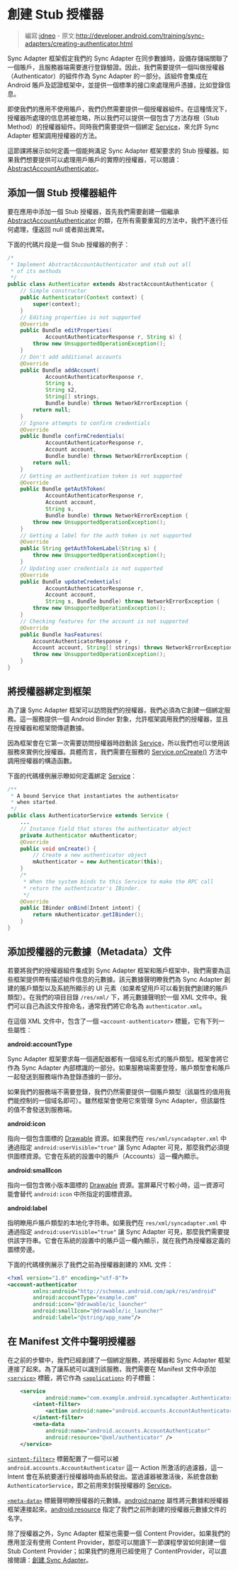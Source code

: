 # 創建 Stub 授權器

> 編寫:[jdneo](https://github.com/jdneo) - 原文:<http://developer.android.com/training/sync-adapters/creating-authenticator.html>

Sync Adapter 框架假定我們的 Sync Adapter 在同步數據時，設備存儲端關聯了一個賬戶，且服務器端需要進行登錄驗證。因此，我們需要提供一個叫做授權器（Authenticator）的組件作為 Sync Adapter 的一部分。該組件會集成在 Android 賬戶及認證框架中，並提供一個標準的接口來處理用戶憑據，比如登錄信息。

即使我們的應用不使用賬戶，我們仍然需要提供一個授權器組件。在這種情況下，授權器所處理的信息將被忽略，所以我們可以提供一個包含了方法存根（Stub Method）的授權器組件。同時我們需要提供一個綁定 [Service](http://developer.android.com/reference/android/app/Service.html)，來允許 Sync Adapter 框架調用授權器的方法。

這節課將展示如何定義一個能夠滿足 Sync Adapter 框架要求的 Stub 授權器。如果我們想要提供可以處理用戶賬戶的實際的授權器，可以閱讀：[AbstractAccountAuthenticator](http://developer.android.com/reference/android/accounts/AbstractAccountAuthenticator.html)。

## 添加一個 Stub 授權器組件

要在應用中添加一個 Stub 授權器，首先我們需要創建一個繼承 [AbstractAccountAuthenticator](http://developer.android.com/reference/android/accounts/AbstractAccountAuthenticator.html) 的類，在所有需要重寫的方法中，我們不進行任何處理，僅返回 null 或者拋出異常。

下面的代碼片段是一個 Stub 授權器的例子：

```java
/*
 * Implement AbstractAccountAuthenticator and stub out all
 * of its methods
 */
public class Authenticator extends AbstractAccountAuthenticator {
    // Simple constructor
    public Authenticator(Context context) {
        super(context);
    }
    // Editing properties is not supported
    @Override
    public Bundle editProperties(
            AccountAuthenticatorResponse r, String s) {
        throw new UnsupportedOperationException();
    }
    // Don't add additional accounts
    @Override
    public Bundle addAccount(
            AccountAuthenticatorResponse r,
            String s,
            String s2,
            String[] strings,
            Bundle bundle) throws NetworkErrorException {
        return null;
    }
    // Ignore attempts to confirm credentials
    @Override
    public Bundle confirmCredentials(
            AccountAuthenticatorResponse r,
            Account account,
            Bundle bundle) throws NetworkErrorException {
        return null;
    }
    // Getting an authentication token is not supported
    @Override
    public Bundle getAuthToken(
            AccountAuthenticatorResponse r,
            Account account,
            String s,
            Bundle bundle) throws NetworkErrorException {
        throw new UnsupportedOperationException();
    }
    // Getting a label for the auth token is not supported
    @Override
    public String getAuthTokenLabel(String s) {
        throw new UnsupportedOperationException();
    }
    // Updating user credentials is not supported
    @Override
    public Bundle updateCredentials(
            AccountAuthenticatorResponse r,
            Account account,
            String s, Bundle bundle) throws NetworkErrorException {
        throw new UnsupportedOperationException();
    }
    // Checking features for the account is not supported
    @Override
    public Bundle hasFeatures(
        AccountAuthenticatorResponse r,
        Account account, String[] strings) throws NetworkErrorException {
        throw new UnsupportedOperationException();
    }
}
```

## 將授權器綁定到框架

為了讓 Sync Adapter 框架可以訪問我們的授權器，我們必須為它創建一個綁定服務。這一服務提供一個 Android Binder 對象，允許框架調用我們的授權器，並且在授權器和框架間傳遞數據。

因為框架會在它第一次需要訪問授權器時啟動該 [Service](http://developer.android.com/reference/android/app/Service.html)，所以我們也可以使用該服務來實例化授權器。具體而言，我們需要在服務的 <a href="http://developer.android.com/reference/android/app/Service.html#onCreate()">Service.onCreate()</a> 方法中調用授權器的構造函數。

下面的代碼樣例展示瞭如何定義綁定 [Service](http://developer.android.com/reference/android/app/Service.html)：

```java
/**
 * A bound Service that instantiates the authenticator
 * when started.
 */
public class AuthenticatorService extends Service {
    ...
    // Instance field that stores the authenticator object
    private Authenticator mAuthenticator;
    @Override
    public void onCreate() {
        // Create a new authenticator object
        mAuthenticator = new Authenticator(this);
    }
    /*
     * When the system binds to this Service to make the RPC call
     * return the authenticator's IBinder.
     */
    @Override
    public IBinder onBind(Intent intent) {
        return mAuthenticator.getIBinder();
    }
}
```

## 添加授權器的元數據（Metadata）文件

若要將我們的授權器組件集成到 Sync Adapter 框架和賬戶框架中，我們需要為這些框架提供帶有描述組件信息的元數據。該元數據聲明瞭我們為 Sync Adapter 創建的賬戶類型以及系統所顯示的 UI 元素（如果希望用戶可以看到我們創建的賬戶類型）。在我們的項目目錄 `/res/xml/` 下，將元數據聲明於一個 XML 文件中。我們可以自己為該文件按命名，通常我們將它命名為 `authenticator.xml`。

在這個 XML 文件中，包含了一個 `<account-authenticator>` 標籤，它有下列一些屬性：

**android:accountType**

Sync Adapter 框架要求每一個適配器都有一個域名形式的賬戶類型。框架會將它作為 Sync Adapter 內部標識的一部分。如果服務端需要登陸，賬戶類型會和賬戶一起發送到服務端作為登錄憑據的一部分。

如果我們的服務端不需要登錄，我們仍然需要提供一個賬戶類型（該屬性的值用我們能控制的一個域名即可）。雖然框架會使用它來管理 Sync Adapter，但該屬性的值不會發送到服務端。

**android:icon**

指向一個包含圖標的 [Drawable](http://developer.android.com/guide/topics/resources/drawable-resource.html) 資源。如果我們在 `res/xml/syncadapter.xml` 中通過指定 `android:userVisible="true"` 讓 Sync Adapter 可見，那麼我們必須提供圖標資源。它會在系統的設置中的賬戶（Accounts）這一欄內顯示。

**android:smallIcon**

指向一個包含微小版本圖標的 [Drawable](http://developer.android.com/guide/topics/resources/drawable-resource.html) 資源。當屏幕尺寸較小時，這一資源可能會替代 `android:icon` 中所指定的圖標資源。

**android:label**

指明瞭用戶賬戶類型的本地化字符串。如果我們在 `res/xml/syncadapter.xml` 中通過指定 `android:userVisible="true"` 讓 Sync Adapter 可見，那麼我們需要提供該字符串。它會在系統的設置中的賬戶這一欄內顯示，就在我們為授權器定義的圖標旁邊。

下面的代碼樣例展示了我們之前為授權器創建的 XML 文件：

```xml
<?xml version="1.0" encoding="utf-8"?>
<account-authenticator
        xmlns:android="http://schemas.android.com/apk/res/android"
        android:accountType="example.com"
        android:icon="@drawable/ic_launcher"
        android:smallIcon="@drawable/ic_launcher"
        android:label="@string/app_name"/>
```

## 在 Manifest 文件中聲明授權器

在之前的步驟中，我們已經創建了一個綁定服務，將授權器和 Sync Adapter 框架連接了起來。為了讓系統可以識別該服務，我們需要在 Manifest 文件中添加 [`<service>`](http://developer.android.com/guide/topics/manifest/service-element.html) 標籤，將它作為 [`<application>`](http://developer.android.com/guide/topics/manifest/application-element.html) 的子標籤：

```xml
    <service
            android:name="com.example.android.syncadapter.AuthenticatorService">
        <intent-filter>
            <action android:name="android.accounts.AccountAuthenticator"/>
        </intent-filter>
        <meta-data
            android:name="android.accounts.AccountAuthenticator"
            android:resource="@xml/authenticator" />
    </service>
```

[`<intent-filter>`](http://developer.android.com/guide/topics/manifest/intent-filter-element.html) 標籤配置了一個可以被 `android.accounts.AccountAuthenticator` 這一 Action 所激活的過濾器，這一 Intent 會在系統要運行授權器時由系統發出。當過濾器被激活後，系統會啟動 `AuthenticatorService`，即之前用來封裝授權器的 [Service](http://developer.android.com/reference/android/app/Service.html)。

[`<meta-data>`](http://developer.android.com/guide/topics/manifest/meta-data-element.html) 標籤聲明瞭授權器的元數據。[android:name](http://developer.android.com/guide/topics/manifest/meta-data-element.html#nm) 屬性將元數據和授權器框架連接起來。[android:resource](http://developer.android.com/guide/topics/manifest/meta-data-element.html#rsrc) 指定了我們之前所創建的授權器元數據文件的名字。

除了授權器之外，Sync Adapter 框架也需要一個 Content Provider。如果我們的應用並沒有使用 Content Provider，那麼可以閱讀下一節課程學習如何創建一個 Stub Content Provider；如果我們的應用已經使用了 ContentProvider，可以直接閱讀：[創建 Sync Adapter](create-sync-adapter.html)。
